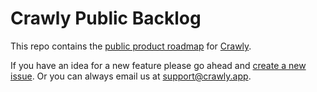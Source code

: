# Crawly Public Backlog

This repo contains the [public product roadmap](https://github.com/crawly-app/backlog/projects/1) for [Crawly](https://crawly.app).

If you have an idea for a new feature please go ahead and [create a new issue](https://github.com/crawly-app/backlog/issues/new). Or you can always email us at [support@crawly.app](mailto:support@crawly.app).

